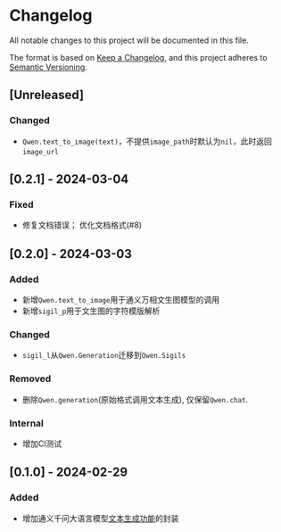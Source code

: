 # Changelog

All notable changes to this project will be documented in this file.

The format is based on [Keep a Changelog](https://keepachangelog.com/en/1.1.0/),
and this project adheres to [Semantic Versioning](https://semver.org/spec/v2.0.0.html).

## [Unreleased]

### Changed
- `Qwen.text_to_image(text)`，不提供`image_path`时默认为`nil`，此时返回`image_url`


## [0.2.1] - 2024-03-04


### Fixed
- 修复文档错误； 优化文档格式(#8)


## [0.2.0] - 2024-03-03

### Added
- 新增`Qwen.text_to_image`用于通义万相文生图模型的调用
- 新增`sigil_p`用于文生图的字符模版解析


### Changed
- `sigil_l`从`Qwen.Generation`迁移到`Qwen.Sigils`


### Removed
- 删除`Qwen.generation`(原始格式调用文本生成), 仅保留`Qwen.chat`.


### Internal
- 增加CI测试


## [0.1.0] - 2024-02-29

### Added
- 增加通义千问大语言模型[文本生成功能](https://help.aliyun.com/zh/dashscope/developer-reference/quick-start)的封装
